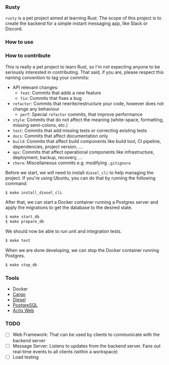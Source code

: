 ### Rusty 

`rusty` is a pet project aimed at learning Rust. The scope of this project is to create the backend for a simple instant messaging app, like Slack or Discord.

### How to use

### How to contribute

This is really a pet project to learn Rust, so I'm not expecting anyone to be seriously interested in contributing. That said, if you are, please respect this naming convention to tag your commits:

* API relevant changes:
    * `feat`: Commits that adds a new feature
    * `fix`: Commits that fixes a bug
* `refactor`: Commits that rewrite/restructure your code, however does not change any behaviour
    * `perf`: Special `refactor` commits, that improve performance
* `style`: Commits that do not affect the meaning (white-space, formatting, missing semi-colons, etc.)
* `test`: Commits that add missing tests or correcting existing tests
* `docs`: Commits that affect documentation only
* `build`: Commits that affect build components like build tool, CI pipeline, dependencies, project version, ...
* `ops`: Commits that affect operational components like infrastructure, deployment, backup, recovery, ...
* `chore`: Miscellaneous commits e.g. modifying `.gitignore`

Before we start, we will need to install `diesel_cli` to help managing the project. If you're using Ubuntu, you can do that by running the following command:

```bash
$ make install_diesel_cli
```

After that, we can start a Docker container running a Postgres server and apply the migrations to get the database to the desired state.

```bash
$ make start_db
$ make prepare_db
```

We should now be able to run unit and integration tests.

```bash
$ make test
```

When we are done developing, we can stop the Docker container running Postgres.

```bash
$ make stop_db
```

### Tools

- Docker
- [Cargo](https://github.com/rust-lang/cargo)
- [Diesel](https://github.com/diesel-rs/diesel)
- [PostgreSQL](https://github.com/postgres/postgres)
- [Actix Web](https://github.com/actix/actix-web)

### TODO

- [ ] Web Framework: That can be used by clients to communicate with the backend server
- [ ] Message Server: Listens to updates from the backend server. Fans out real-time events to all clients (within a workspace)
- [ ] Load testing
